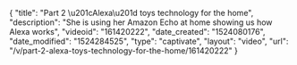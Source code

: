 {
    "title": "Part 2 \u201cAlexa\u201d toys technology for the home",
    "description": "She is using her Amazon Echo at home showing us how Alexa works",
    "videoid": "161420222",
    "date_created": "1524080176",
    "date_modified": "1524284525",
    "type": "captivate",
    "layout": "video",
    "url": "\/v\/part-2-alexa-toys-technology-for-the-home\/161420222"
}